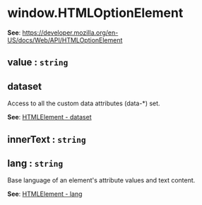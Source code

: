 
<a name="htmloptionelement" id="htmloptionelement"></a>

# window.HTMLOptionElement
**See**: https://developer.mozilla.org/en-US/docs/Web/API/HTMLOptionElement  


<a name="htmloptionelement-value" id="htmloptionelement-value"></a>

## value : `string`


<a name="htmlelement-dataset" id="htmlelement-dataset"></a>

## dataset
Access to all the custom data attributes (data-*) set.

**See**: [HTMLElement - dataset](https://developer.mozilla.org/en-US/docs/Web/API/HTMLElement/dataset)  


<a name="htmlelement-innertext" id="htmlelement-innertext"></a>

## innerText : `string`


<a name="htmlelement-lang" id="htmlelement-lang"></a>

## lang : `string`
Base language of an element's attribute values and text content.

**See**: [HTMLElement - lang](https://developer.mozilla.org/en-US/docs/Web/API/HTMLElement/lang)  

  